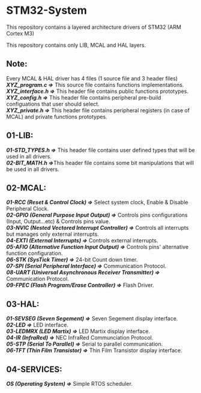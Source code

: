 # STM32-System
This repository contains a layered architecture drivers of STM32 (ARM Cortex M3) 
<p> This repository contains only LIB, MCAL and HAL layers.<p>
  
## Note:
<p>Every MCAL & HAL driver has 4 files (1 source file and 3 header files)<br>
<em><strong>XYZ_program.c =></strong></em> This source file contains functions implementations.<br>
<em><strong>XYZ_interface.h =></strong></em> This header file contains public functions prototypes.<br>
<em><strong>XYZ_config.h =></strong></em> This header file contains peripheral pre-build configuations that user should select.<br>
<em><strong>XYZ_private.h =></strong></em> This header file contains peripheral registers (in case of MCAL) and private functions prototypes.<br><p>

## 01-LIB:
<p><em><strong>01-STD_TYPES.h =></strong></em> This header file contains user defined types that will be used in all drivers.<br>
<em><strong>02-BIT_MATH.h =></strong></em>This header file contains some bit manipulations that will be used in all drivers.</p>

## 02-MCAL:
<p><em><strong>01-RCC (Reset & Control Clock) =></strong></em> Select system clock, Enable & Disable Peripheral Clock.<br>
<em><strong>02-GPIO (General Purpose Input Output) =></strong></em> Controls pins configurations (Input, Output...etc) & Controls pins value.<br>
<em><strong>03-NVIC (Nested Vectored Interrupt Controller) =></strong></em> Controls all interrupts but manages only external interrupts.<br>
<em><strong>04-EXTI (External Interrupts) =></strong></em> Controls external interrupts.<br>
<em><strong>05-AFIO (Alternative Function Input Output) =></strong></em> Controls pins' alternative function configuration.<br>
<em><strong>06-STK (SysTick Timer) =></strong></em> 24-bit Count down timer.<br>
<em><strong>07-SPI (Serial Peripheral Interface) =></strong></em> Communication Protocol.<br>
<em><strong>08-UART (Universal Asynchronous Receiver Transmitter) =></strong></em> Communication Protocol.<br>
<em><strong>09-FPEC (Flash Program/Erase Controller) =></strong></em> Flash Driver.</p>

## 03-HAL:
<p><em><strong>01-SEVSEG (Seven Segement) =></strong></em> Seven Segement display interface.<br>
<em><strong>02-LED =></strong></em> LED interface.<br>
<em><strong>03-LEDMRX (LED Martix) =></strong></em> LED Martix display interface.<br>
<em><strong>04-IR (InfraRed) =></strong></em> NEC InfraRed Communciation Protocol.<br>
<em><strong>05-STP (Serial To Parallel) =></strong></em> Serial to parallel communication.<br>
<em><strong>06-TFT (Thin Film Transistor) =></strong></em> Thin Film Transistor display interface.</p>

## 04-SERVICES:
<p><em><strong>OS (Operating System) =></strong></em> Simple RTOS scheduler.</p>
